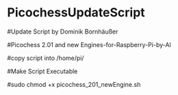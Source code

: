 # PicochessUpdateScript

#Update Script by Dominik Bornhäußer

#Picochess 2.01 and new Engines-for-Raspberry-Pi-by-Al

#copy script into /home/pi/

#Make Script Executable

#sudo chmod +x picochess_201_newEngine.sh

